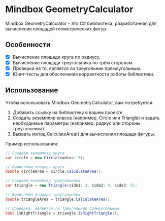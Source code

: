 # Mindbox GeometryCalculator

Mindbox GeometryCalculator - это C# библиотека, разработанная для вычисления площадей геометрических фигур.

## Особенности
- [x] Вычисление площади круга по радиусу.
- [x] Вычисление площади треугольника по трём сторонам.
- [x] Проверка на то, является ли треугольник прямоугольным.
- [x] Юнит-тесты для обеспечения корректности работы библиотеки.

## Использование
Чтобы использовать Mindbox GeometryCalculator, вам потребуется:

1. Добавить ссылку на библиотеку в вашем проекте.
2. Создать экземпляр класса (например, Circle или Triangle) и задать необходимые параметры (например, радиус или стороны треугольника).
3. Вызвать метод CalculateArea() для вычисления площади фигуры.

Пример использования:

```csharp
// Создаем экземпляр круга
var circle = new Circle(radius: 5);

// Вычисляем площадь круга
double circleArea = circle.CalculateArea();

// Создаем экземпляр треугольника
var triangle = new Triangle(side1: 3, side2: 4, side3: 5);

// Вычисляем площадь треугольника
double triangleArea = triangle.CalculateArea();

// Проверка, является ли треугольник прямоугольным
bool isRightTriangle = triangle.IsRightTriangle();
```